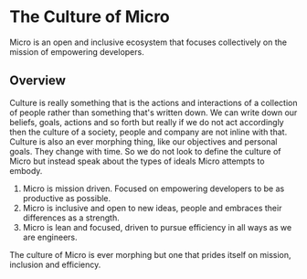 # The Culture of Micro

Micro is an open and inclusive ecosystem that focuses collectively on the mission of empowering developers.

## Overview

Culture is really something that is the actions and interactions of a collection of people rather than something 
that's written down. We can write down our beliefs, goals, actions and so forth but really if we do not act 
accordingly then the culture of a society, people and company are not inline with that. Culture is also 
an ever morphing thing, like our objectives and personal goals. They change with time. So we do not look to 
define the culture of Micro but instead speak about the types of ideals Micro attempts to embody.

1. Micro is mission driven. Focused on empowering developers to be as productive as possible.
2. Micro is inclusive and open to new ideas, people and embraces their differences as a strength.
3. Micro is lean and focused, driven to pursue efficiency in all ways as we are engineers.

The culture of Micro is ever morphing but one that prides itself on mission, inclusion and efficiency.
